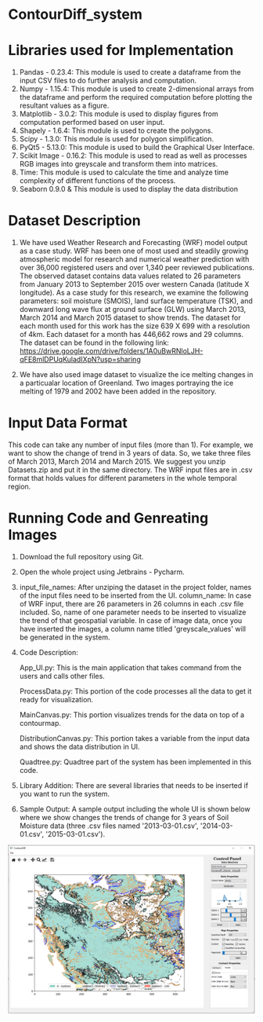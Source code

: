 # ContourDiff_system

# Libraries used for Implementation
1. Pandas - 0.23.4: This module is used to create a dataframe from the input CSV files to do further analysis and computation.
2. Numpy - 1.15.4: This module is used to create 2-dimensional arrays from the dataframe and perform the required computation before plotting the resultant values as a figure.
3. Matplotlib - 3.0.2: This module is used to display figures from computation performed based on user input.
4. Shapely - 1.6.4: This module is used to create the polygons.
5. Scipy - 1.3.0: This module is used for polygon simplification.
6. PyQt5 - 5.13.0: This module is used to build the Graphical User Interface.
7. Scikit Image - 0.16.2: This module is used to read as well as processes RGB images into greyscale and transform them into matrices.
8. Time: This module is used to calculate the time and analyze time complexity of different functions of the process.
9. Seaborn 0.9.0 & This module is used to display the data distribution

# Dataset Description
1. We have used Weather Research and Forecasting (WRF) model output as a case study. WRF has been one of most used and steadily growing atmospheric model for research and numerical weather prediction with over 36,000 registered users and over 1,340 peer reviewed publications. The observed dataset contains data values related to 26 parameters from January 2013 to September 2015 over western Canada (latitude X longitude). As a case study for this research, we examine the following parameters: soil moisture (SMOIS), land surface temperature (TSK), and downward long wave flux at ground surface (GLW) using March 2013, March 2014 and March 2015 dataset to show trends. The dataset for each month used for this work has the size 639 X 699 with a resolution of 4km. Each dataset for a month has 446,662 rows and 29 columns. The dataset can be found in the following link: https://drive.google.com/drive/folders/1A0uBwRNloLJH-qFE8mlDPUqKuladIXpN?usp=sharing

2. We have also used image dataset to visualize the ice melting changes in a particualar location of Greenland. Two images portraying the ice melting of 1979 and 2002 have been added in the repository.


# Input Data Format
This code can take any number of input files (more than 1). For example, we want to show the change of trend in 3 years of data. So, we take three files of March 2013, March 2014 and March 2015. We suggest you unzip Datasets.zip and put it in the same directory. The WRF input files are in .csv format that holds values for different parameters in the whole temporal region. 

# Running Code and Genreating Images
1. Download the full repository using Git.
2. Open the whole project using Jetbrains - Pycharm. 
3. input_file_names: After unziping the dataset in the project folder, names of the input files need to be inserted from the UI.
column_name: In case of WRF input, there are 26 parameters in 26 columns in each .csv file included. So, name of one parameter needs to be inserted to visualize the trend of that geospatial variable. In case of image data, once you have inserted the images, a column name titled 'greyscale_values' will be generated in the system.
4. Code Description: 

   App_UI.py: This is the main application that takes command from the users and calls other files. 
   
   ProcessData.py: This portion of the code processes all the data to get it ready for visualization.
   
   MainCanvas.py: This portion visualizes trends for the data on top of a contourmap.
   
   DistributionCanvas.py: This portion takes a variable from the input data and shows the data distribution in UI.
   
   Quadtree.py: Quadtree part of the system has been implemented in this code.
   
5. Library Addition:
There are several libraries that needs to be inserted if you want to run the system. 
6. Sample Output: 
A sample output including the whole UI is shown below where we show changes the trends of change for 3 years of Soil Moisture data (three .csv files named '2013-03-01.csv', '2014-03-01.csv', '2015-03-01.csv').

![](System.PNG)<!-- -->
   
   







